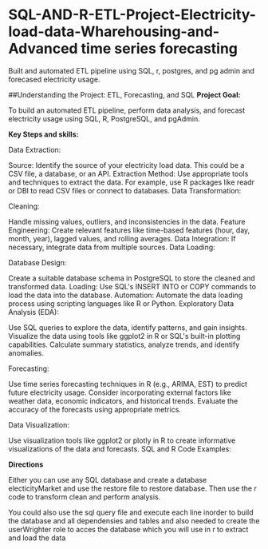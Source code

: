# SQL-AND-R-ETL-Project-Electricity-load-data-Wharehousing-and-Advanced time series forecasting 

Built and automated ETL pipeline using SQL, r, postgres, and pg admin and forecased electricity usage.

##Understanding the Project: ETL, Forecasting, and SQL
**Project Goal:**

To build an automated ETL pipeline, perform data analysis, and forecast electricity usage using SQL, R, PostgreSQL, and pgAdmin.

**Key Steps and skills:**

Data Extraction:

Source: Identify the source of your electricity load data. This could be a CSV file, a database, or an API.
Extraction Method: Use appropriate tools and techniques to extract the data. For example, use R packages like readr or DBI to read CSV files or connect to databases.
Data Transformation:

Cleaning:

Handle missing values, outliers, and inconsistencies in the data.
Feature Engineering: Create relevant features like time-based features (hour, day, month, year), lagged values, and rolling averages.
Data Integration: If necessary, integrate data from multiple sources.
Data Loading:

Database Design: 

Create a suitable database schema in PostgreSQL to store the cleaned and transformed data.
Loading: Use SQL's INSERT INTO or COPY commands to load the data into the database.
Automation: Automate the data loading process using scripting languages like R or Python.
Exploratory Data Analysis (EDA):

Use SQL queries to explore the data, identify patterns, and gain insights.
Visualize the data using tools like ggplot2 in R or SQL's built-in plotting capabilities.
Calculate summary statistics, analyze trends, and identify anomalies.

Forecasting:

Use time series forecasting techniques in R (e.g., ARIMA, EST) to predict future electricity usage.
Consider incorporating external factors like weather data, economic indicators, and historical trends.
Evaluate the accuracy of the forecasts using appropriate metrics.

Data Visualization:

Use visualization tools like ggplot2 or plotly in R to create informative visualizations of the data and forecasts.
SQL and R Code Examples:

**Directions**

Either you can use any SQL database and create a database electicityMarket and use the restore file to restore database. Then use the r code to transform clean and perform analysis.

You could also use the sql query file and execute each line inorder to build the database and all dependensies and tables and also needed to create the userWrighter role to acces the database which you will use in r to extract and load the data 
